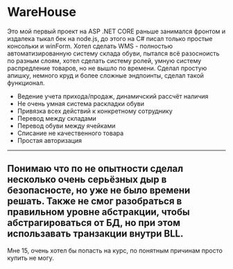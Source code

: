 # WareHouse

Это мой первый проект на ASP .NET CORE раньше занимался фронтом и издалека тыкал бек на node.js, до этого на C# писал только простые консольки и winForm.
Хотел сделать WMS - полностью автоматизированную систему склада обуви, пытался всё разосноисть по разным слоям, 
хотел сделать систему ролей, умную систему распредление товаров, но не вышло по времени.
Сделал простую апишку, немного круд и более сложные эндпоинты, сделал такой функционал.
- Ведение учета прихода/продаж, динамичский рассчёт наличия 
- Не очень умная система раскладки обуви
- Привязка всех действий к конкретному сотруднику
- Перевод между складами
- Перевод обуви между ячейками
- Списание не качественного товара 
- Простая авторизация
---
Понимаю что по не опытности сделал несколько очень серьёзных дыр в безопасносте, но уже не было времени решать. Также не смог разобраться в правильном уровне абстракции, чтобы абстрагироваться от БД, но при этом использавать транзакции внутри BLL.
---
Мне 15, очень хотел бы попасть на курс, по понятным причинам просто купить не могу.
